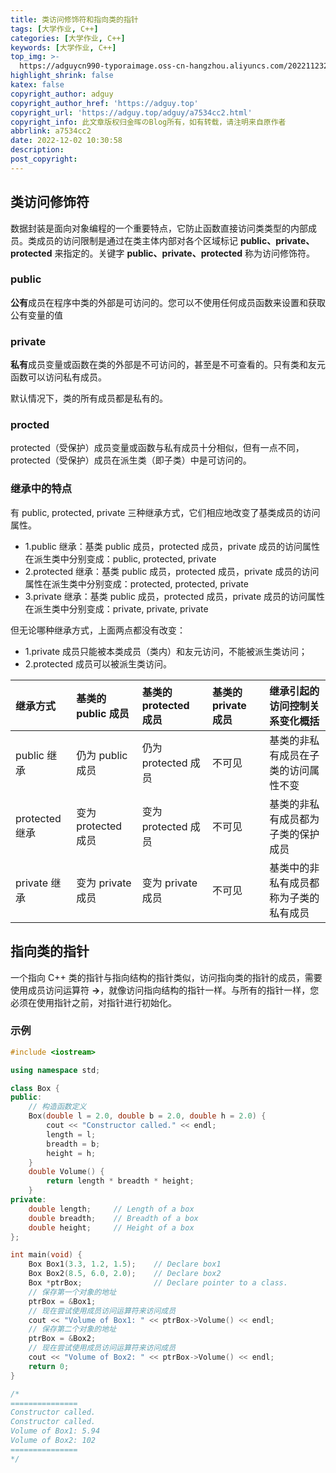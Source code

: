 ```yaml
---
title: 类访问修饰符和指向类的指针
tags: [大学作业, C++]
categories: [大学作业, C++]
keywords: [大学作业, C++]
top_img: >-
  https://adguycn990-typoraimage.oss-cn-hangzhou.aliyuncs.com/202211232358703.webp
highlight_shrink: false
katex: false
copyright_author: adguy
copyright_author_href: 'https://adguy.top'
copyright_url: 'https://adguy.top/adguy/a7534cc2.html'
copyright_info: 此文章版权归金晖のBlog所有，如有转载，请注明来自原作者
abbrlink: a7534cc2
date: 2022-12-02 10:30:58
description:
post_copyright:
---
```


## 类访问修饰符

数据封装是面向对象编程的一个重要特点，它防止函数直接访问类类型的内部成员。类成员的访问限制是通过在类主体内部对各个区域标记 **public、private、protected** 来指定的。关键字 **public、private、protected** 称为访问修饰符。

### public

**公有**成员在程序中类的外部是可访问的。您可以不使用任何成员函数来设置和获取公有变量的值

### private

**私有**成员变量或函数在类的外部是不可访问的，甚至是不可查看的。只有类和友元函数可以访问私有成员。

默认情况下，类的所有成员都是私有的。

### procted

protected（受保护）成员变量或函数与私有成员十分相似，但有一点不同，protected（受保护）成员在派生类（即子类）中是可访问的。

### 继承中的特点

有 public, protected, private 三种继承方式，它们相应地改变了基类成员的访问属性。

- 1.public 继承：基类 public 成员，protected 成员，private 成员的访问属性在派生类中分别变成：public, protected, private
- 2.protected 继承：基类 public 成员，protected 成员，private 成员的访问属性在派生类中分别变成：protected, protected, private
- 3.private 继承：基类 public 成员，protected 成员，private 成员的访问属性在派生类中分别变成：private, private, private

但无论哪种继承方式，上面两点都没有改变：

- 1.private 成员只能被本类成员（类内）和友元访问，不能被派生类访问；
- 2.protected 成员可以被派生类访问。

| 继承方式       | 基类的 public 成员  | 基类的 protected 成员 | 基类的 private 成员 | 继承引起的访问控制关系变化概括         |
| :------------- | :------------------ | :-------------------- | :------------------ | :------------------------------------- |
| public 继承    | 仍为 public 成员    | 仍为 protected 成员   | 不可见              | 基类的非私有成员在子类的访问属性不变   |
| protected 继承 | 变为 protected 成员 | 变为 protected 成员   | 不可见              | 基类的非私有成员都为子类的保护成员     |
| private 继承   | 变为 private 成员   | 变为 private 成员     | 不可见              | 基类中的非私有成员都称为子类的私有成员 |

## 指向类的指针

一个指向 C++ 类的指针与指向结构的指针类似，访问指向类的指针的成员，需要使用成员访问运算符 **->**，就像访问指向结构的指针一样。与所有的指针一样，您必须在使用指针之前，对指针进行初始化。

### 示例

```cpp
#include <iostream>

using namespace std;

class Box {
public:
    // 构造函数定义
    Box(double l = 2.0, double b = 2.0, double h = 2.0) {
        cout << "Constructor called." << endl;
        length = l;
        breadth = b;
        height = h;
    }
    double Volume() {
        return length * breadth * height;
    }
private:
    double length;     // Length of a box
    double breadth;    // Breadth of a box
    double height;     // Height of a box
};

int main(void) {
    Box Box1(3.3, 1.2, 1.5);    // Declare box1
    Box Box2(8.5, 6.0, 2.0);    // Declare box2
    Box *ptrBox;                // Declare pointer to a class.
    // 保存第一个对象的地址
    ptrBox = &Box1;
    // 现在尝试使用成员访问运算符来访问成员
    cout << "Volume of Box1: " << ptrBox->Volume() << endl;
    // 保存第二个对象的地址
    ptrBox = &Box2;
    // 现在尝试使用成员访问运算符来访问成员
    cout << "Volume of Box2: " << ptrBox->Volume() << endl;
    return 0;
}

/*
===============
Constructor called.
Constructor called.
Volume of Box1: 5.94
Volume of Box2: 102
===============
*/
```

